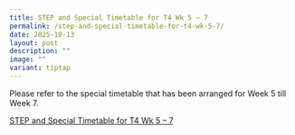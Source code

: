 ```yaml
---
title: STEP and Special Timetable for T4 Wk 5 – 7
permalink: /step-and-special-timetable-for-t4-wk-5-7/
date: 2025-10-13
layout: post
description: ""
image: ""
variant: tiptap
---
```

<p>Please refer to the special timetable that has been arranged for Week
5 till Week 7.</p>
<p></p>
<p><a href="/files/Annoucements Attachments/2025_Sem_2_Term_4_Week_5__6_and_7_Timetable__Class_.pdf" rel="noopener nofollow" target="_blank">STEP and Special Timetable for T4 Wk 5 – 7</a>
</p>